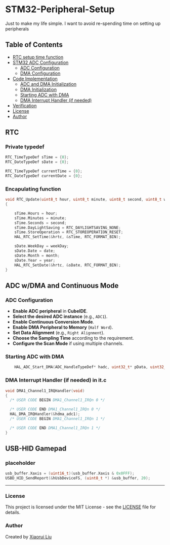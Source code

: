 # STM32-Peripheral-Setup
Just to make my life simple. I want to avoid re-spending time on setting up peripherals

## Table of Contents
- [RTC setup time function](#RTC)
- [STM32 ADC Configuration](#stm32-adc-configuration)
  - [ADC Configuration](#adc-configuration)
  - [DMA Configuration](#dma-configuration)
- [Code Implementation](#code-implementation)
  - [ADC and DMA Initialization](#adc-and-dma-initialization)
  - [DMA Initialization](#dma-initialization)
  - [Starting ADC with DMA](#starting-adc-with-dma)
  - [DMA Interrupt Handler (if needed)](#dma-interrupt-handler-if-needed)
- [Verification](#verification)
- [License](#License)
- [Author](#author)

## RTC
### Private typedef
```c
RTC_TimeTypeDef sTime = {0};
RTC_DateTypeDef sDate = {0};

RTC_TimeTypeDef currentTime = {0};
RTC_DateTypeDef currentDate = {0};
```
### Encapulating function
```c
void RTC_Update(uint8_t hour, uint8_t minute, uint8_t second, uint8_t weekDay, uint8_t date, uint8_t month, uint8_t year)
{

    sTime.Hours = hour;
    sTime.Minutes = minute;
    sTime.Seconds = second;
    sTime.DayLightSaving = RTC_DAYLIGHTSAVING_NONE;
    sTime.StoreOperation = RTC_STOREOPERATION_RESET;
    HAL_RTC_SetTime(&hrtc, &sTime, RTC_FORMAT_BIN);

    sDate.WeekDay = weekDay;
    sDate.Date = date;
    sDate.Month = month;
    sDate.Year = year;
    HAL_RTC_SetDate(&hrtc, &sDate, RTC_FORMAT_BIN);
}
```

## ADC w/DMA and Continuous Mode 

### ADC Configuration
- **Enable ADC peripheral** in **CubeIDE**.
- **Select the desired ADC instance** (e.g., `ADC1`).
- **Enable Continuous Conversion Mode**.
- **Enable DMA Peripheral to Memory** (`Half Word`).
- **Set Data Alignment** (e.g., `Right Alignment`).
- **Choose the Sampling Time** according to the requirement.
- **Configure the Scan Mode** if using multiple channels.

### Starting ADC with DMA
```c
    HAL_ADC_Start_DMA(ADC_HandleTypeDef* hadc, uint32_t* pData, uint32_t Length);
```

### DMA Interrupt Handler (if needed) in it.c
```c
void DMA1_Channel1_IRQHandler(void)
{
  /* USER CODE BEGIN DMA1_Channel1_IRQn 0 */

  /* USER CODE END DMA1_Channel1_IRQn 0 */
  HAL_DMA_IRQHandler(&hdma_adc1);
  /* USER CODE BEGIN DMA1_Channel1_IRQn 1 */

  /* USER CODE END DMA1_Channel1_IRQn 1 */
}
```

## USB-HID Gamepad
### placeholder
```c
usb_buffer.Xaxis = (uint16_t)(usb_buffer.Xaxis & 0x0FFF);
USBD_HID_SendReport(&hUsbDeviceFS, (uint8_t *) &usb_buffer, 20);
```
---
### License
This project is licensed under the MIT License - see the [LICENSE](LICENSE) file for details.

### Author
Created by [Xiaorui Liu](https://github.com/MCUxiaorui)
